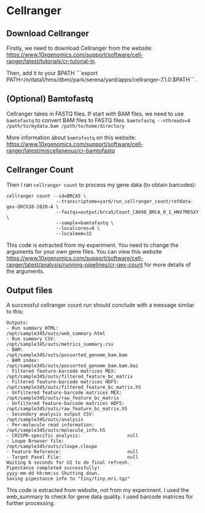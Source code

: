 # Cellranger

## Download Cellranger
Firstly, we need to download Cellranger from the website: https://www.10xgenomics.com/support/software/cell-ranger/latest/tutorials/cr-tutorial-in. 

Then, add it to your $PATH
```export PATH=/n/data1/hms/dbmi/park/serena/yard/apps/cellranger-7.1.0:$PATH```.

## (Optional) Bamtofastq
Cellranger takes in FASTQ files. If start with BAM files, we need to use ```bamtofastq``` to convert BAM files to FASTQ files. 
```bamtofastq --nthreads=8 /path/to/mydata.bam /path/to/home/directory```

More information about ```bamtofastq``` on this website: https://www.10xgenomics.com/support/software/cell-ranger/latest/miscellaneous/cr-bamtofastq

## Cellranger Count
Then I ran ```cellranger count``` to process my gene data (to obtain barcodes):
```
cellranger count --id=BRCA5 \
                  --transcriptome=yard/run_cellranger_count/refdata-gex-GRCh38-2020-A \
                  --fastqs=output/brca5/Count_CA098_BRCA_0_1_HNV7MDSXY \
                  --sample=bamtofastq \
                  --localcores=8 \
                  --localmem=32
```
This code is extracted from my experiment. You need to change the arguments for your own gene files.
You can view this website https://www.10xgenomics.com/support/software/cell-ranger/latest/analysis/running-pipelines/cr-gex-count for more details of the arguments.

## Output files
A successful cellranger count run should conclude with a message similar to this:
```
Outputs:
- Run summary HTML:                         /opt/sample345/outs/web_summary.html
- Run summary CSV:                          /opt/sample345/outs/metrics_summary.csv
- BAM:                                      /opt/sample345/outs/possorted_genome_bam.bam
- BAM index:                                /opt/sample345/outs/possorted_genome_bam.bam.bai
- Filtered feature-barcode matrices MEX:    /opt/sample345/outs/filtered_feature_bc_matrix
- Filtered feature-barcode matrices HDF5:   /opt/sample345/outs/filtered_feature_bc_matrix.h5
- Unfiltered feature-barcode matrices MEX:  /opt/sample345/outs/raw_feature_bc_matrix
- Unfiltered feature-barcode matrices HDF5: /opt/sample345/outs/raw_feature_bc_matrix.h5
- Secondary analysis output CSV:            /opt/sample345/outs/analysis
- Per-molecule read information:            /opt/sample345/outs/molecule_info.h5
- CRISPR-specific analysis:                 null
- Loupe Browser file:                       /opt/sample345/outs/cloupe.cloupe
- Feature Reference:                        null
- Target Panel File:                        null
Waiting 6 seconds for UI to do final refresh.
Pipestance completed successfully!
yyyy-mm-dd hh:mm:ss Shutting down.
Saving pipestance info to "tiny/tiny.mri.tgz"
```
This code is extracted from website, not from my experiment. I used the web_summary to check for gene data quality. I used barcode matrices for further processing.

